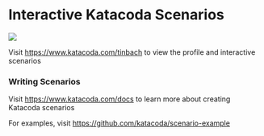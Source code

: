 # Interactive Katacoda Scenarios

[![](http://shields.katacoda.com/katacoda/tinbach/count.svg)](https://www.katacoda.com/tinbach "Get your profile on Katacoda.com")

Visit https://www.katacoda.com/tinbach to view the profile and interactive scenarios

### Writing Scenarios
Visit https://www.katacoda.com/docs to learn more about creating Katacoda scenarios

For examples, visit https://github.com/katacoda/scenario-example

